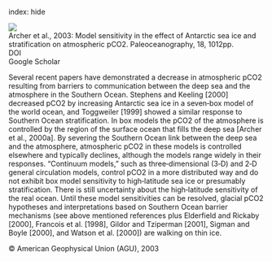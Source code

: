 index: hide

<div class="Citation">
    <div class="Citation-thumb CitationThumb-linked"  data-href="https://doi.org/10.1029/2002pa000760">
      <img src="https://static.claimspace.cloud/climate-study-static/refs/thumbs/6/Archer_et_al_2003-thumb.png" />
    </div>

  <div class="Citation-body">
    <div class="Citation-text">Archer et al., 2003: Model sensitivity in the effect of Antarctic sea ice and stratification on atmospheric pCO2. <span class="Article-journal">Paleoceanography, </span><span class="Article-volume">18, </span>1012pp.</div>
    <div class="Citation-links">
      <div class="CitationLink" data-href="https://doi.org/10.1029/2002pa000760">
        <div class="CitationLink-icon CitationLink-Doi"></div>
        <div class="CitationLink-text">DOI</div>
      </div>
      <div class="CitationLink" data-href="https://scholar.google.com/scholar?q=10.1029/2002pa000760">
        <div class="CitationLink-icon CitationLink-Scholar"></div>
        <div class="CitationLink-text">Google Scholar</div>
      </div>
    </div>
  </div>
</div>

Several recent papers have demonstrated a decrease in atmospheric pCO2 resulting from barriers to communication between the deep sea and the atmosphere in the Southern Ocean. Stephens and Keeling [2000] decreased pCO2 by increasing Antarctic sea ice in a seven‐box model of the world ocean, and Toggweiler [1999] showed a similar response to Southern Ocean stratification. In box models the pCO2 of the atmosphere is controlled by the region of the surface ocean that fills the deep sea [Archer et al., 2000a]. By severing the Southern Ocean link between the deep sea and the atmosphere, atmospheric pCO2 in these models is controlled elsewhere and typically declines, although the models range widely in their responses. “Continuum models,” such as three‐dimensional (3‐D) and 2‐D general circulation models, control pCO2 in a more distributed way and do not exhibit box model sensitivity to high‐latitude sea ice or presumably stratification. There is still uncertainty about the high‐latitude sensitivity of the real ocean. Until these model sensitivities can be resolved, glacial pCO2 hypotheses and interpretations based on Southern Ocean barrier mechanisms (see above mentioned references plus Elderfield and Rickaby [2000], Francois et al. [1998], Gildor and Tziperman [2001], Sigman and Boyle [2000], and Watson et al. [2000]) are walking on thin ice.

<div class="Citation-copy">
&copy; American Geophysical Union (AGU), 2003
</div>